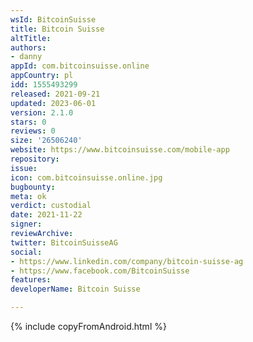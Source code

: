 ```yaml
---
wsId: BitcoinSuisse
title: Bitcoin Suisse
altTitle: 
authors:
- danny
appId: com.bitcoinsuisse.online
appCountry: pl
idd: 1555493299
released: 2021-09-21
updated: 2023-06-01
version: 2.1.0
stars: 0
reviews: 0
size: '26506240'
website: https://www.bitcoinsuisse.com/mobile-app
repository: 
issue: 
icon: com.bitcoinsuisse.online.jpg
bugbounty: 
meta: ok
verdict: custodial
date: 2021-11-22
signer: 
reviewArchive: 
twitter: BitcoinSuisseAG
social:
- https://www.linkedin.com/company/bitcoin-suisse-ag
- https://www.facebook.com/BitcoinSuisse
features: 
developerName: Bitcoin Suisse

---
```


{% include copyFromAndroid.html %}
